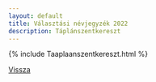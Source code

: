 ```yaml
---
layout: default
title: Választási névjegyzék 2022
description: Táplánszentkereszt
---
```


{% include Taaplaanszentkereszt.html %}

[Vissza](./)
